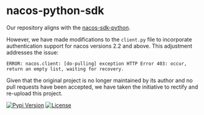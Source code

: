 # nacos-python-sdk
Our repository aligns with the [nacos-sdk-python](https://github.com/nacos-group/nacos-sdk-python/tree/master).

However, we have made modifications to the `client.py` file to incorporate authentication support for nacos versions 2.2 and above. This adjustment addresses the issue:
```
ERROR: nacos.client: [do-pulling] exception HTTP Error 403: occur, return an empty list, waiting for recovery.
```
Given that the original project is no longer maintained by its author and no pull requests have been accepted, we have taken the initiative to rectify and re-upload this project.


[![Pypi Version](https://badge.fury.io/py/nacos-python-sdk.svg)](https://badge.fury.io/py/nacos-python-sdk)
[![License](https://img.shields.io/badge/license-Apache%202.0-blue.svg)](https://github.com/nacos-group/nacos-sdk-python/blob/master/LICENSE)
